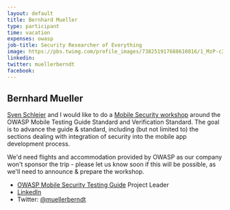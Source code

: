 ```yaml
---
layout: default
title: Bernhard Mueller
type: participant
time: vacation
expenses: owasp
job-title: Security Researcher of Everything
image: https://pbs.twimg.com/profile_images/738251917688610816/1_MzP-c2_400x400.jpg
linkedin:
twitter: muellerberndt
facebook:
---
```


## Bernhard Mueller

[Sven Schleier](./Sven-Schleier.html) and I would like to do a [Mobile Security workshop](../Workshops/Mobile-Security.html) around the OWASP Mobile Testing Guide Standard and Verification Standard. 
The goal is to advance the guide & standard, including (but not limited to) the sections dealing with integration of security into the mobile app development process.  

We'd need flights and accommodation provided by OWASP as our company won't sponsor the trip - please let us know soon if this will be possible, as we'll need to announce & prepare the workshop.

* [OWASP Mobile Security Testing Guide](https://www.owasp.org/index.php/OWASP_Mobile_Security_Testing_Guide) Project Leader
* [LinkedIn](https://www.linkedin.com/in/bernhardm/)
* Twitter: [@muellerberndt](https://twitter.com/muellerberndt)
